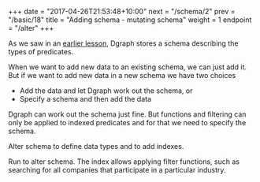 +++
date = "2017-04-26T21:53:48+10:00"
next = "/schema/2"
prev = "/basic/18"
title = "Adding schema - mutating schema"
weight = 1
endpoint = "/alter"
+++

As we saw in an [earlier lesson](../../basic/3/), Dgraph stores a schema describing the types of predicates.

When we want to add new data to an existing schema, we can just add it.  But if we want to add new data in a new schema we have two choices

* Add the data and let Dgraph work out the schema, or
* Specify a schema and then add the data

Dgraph can work out the schema just fine.  But functions and filtering
can only be applied to indexed predicates and for that we need to specify the schema.

Alter schema to define data types and to add indexes.

Run to alter schema.  The index allows applying filter functions,
such as searching for all companies that participate in a particular
industry.
